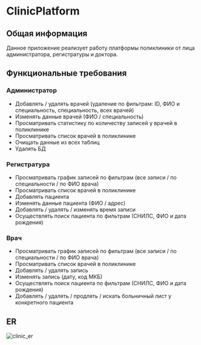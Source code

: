 # ClinicPlatform
## Общая информация

Данное приложение реализует работу платформы поликлиники от лица администратора, регистратуры и доктора.

## Функциональные требования

### Администратор
* Добавлять / удалять врачей (удаление по фильтрам: ID, ФИО и специальность, специальность, всех врачей)
* Изменять данные врачей (ФИО / специальность)
* Просматривать статистику по количеству записей у врачей в поликлинике
* Просматривать список врачей в поликлинике
* Очищать данные из всех таблиц
* Удалять БД

### Регистратура
* Просматривать график записей по фильтрам (все записи / по специальности / по ФИО врача)
* Просматривать список врачей в поликлинике
* Добавлять пациента
* Изменять данные пациента (ФИО / адрес)
* Добавлять / удалять / изменять время записи
* Осуществлять поиск пациента по фильтрам (СНИЛС, ФИО и дата рождения)

### Врач
* Просматривать график записей по фильтрам (все записи / по специальности / по ФИО врача)
* Просматривать список врачей в поликлинике
* Добавлять / удалять запись
* Изменять запись (дату, код МКБ)
* Осуществлять поиск пациента по фильтрам (СНИЛС, ФИО и дата рождения)
* Добавлять / удалять / продлять / искать больничный лист у конкретного пациента

## ER
![clinic_er](https://github.com/user-attachments/assets/0eb4d9a1-1ad8-46c1-a7d6-e9a1f339a2e8)

